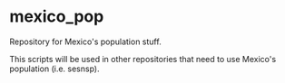 # mexico_pop
Repository for Mexico's population stuff. 

This scripts will be used in other repositories that need to use Mexico's population (i.e. sesnsp).
